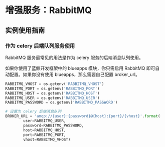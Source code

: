 # 增强服务：RabbitMQ

## 实例使用指南

### 作为 celery 后端队列服务使用

RabbitMQ 服务最常见的用法是作为 celery 服务的后端消息队列使用。

如果你使用了蓝鲸开发框架中的 blueapps 模块，你只需启用 RabbitMQ 即可自动配置。如果你没有使用 blueapps，那么需要自己配置 broker_url。

```python
RABBITMQ_VHOST = os.getenv('RABBITMQ_VHOST')
RABBITMQ_PORT = os.getenv('RABBITMQ_PORT')
RABBITMQ_HOST = os.getenv('RABBITMQ_HOST')
RABBITMQ_USER = os.getenv('RABBITMQ_USER')
RABBITMQ_PASSWORD = os.getenv('RABBITMQ_PASSWORD')

# 设置为 celery 后端消息队列
BROKER_URL = 'amqp://{user}:{password}@{host}:{port}/{vhost}'.format(
        user=RABBITMQ_USER,
        password=RABBITMQ_PASSWORD,
        host=RABBITMQ_HOST,
        port=RABBITMQ_PORT,
        vhost=RABBITMQ_VHOST)
```

